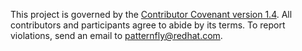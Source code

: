 This project is governed by the [Contributor Covenant version 1.4][1]. All contributors and participants agree to abide by its terms. To report violations, send an email to [patternfly@redhat.com][2].

 [1]: https://www.contributor-covenant.org/version/1/4/code-of-conduct.html
 [2]: mailto:patternfly@redhat.com